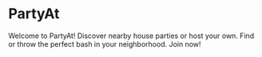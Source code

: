 # PartyAt
Welcome to PartyAt! Discover nearby house parties or host your own. Find or throw the perfect bash in your neighborhood. Join now!
